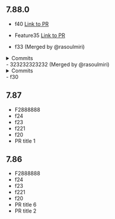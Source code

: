 ## 7.88.0
- f40 [Link to PR](https://github.com/rasoulmiri/PRTest/pull/27)

- Feature35 [Link to PR](https://github.com/rasoulmiri/PRTest/pull/23)
- f33 (Merged by @rasoulmiri)
<details><summary>Commits</summary>

</details>
- 323232323232 (Merged by @rasoulmiri)
<details><summary>Commits</summary>

</details>
- f30

## 7.87
- F2888888
- f24
- f23
- f221
- f20
- PR title 1

## 7.86
- F2888888
- f24
- f23
- f221
- f20
- PR title 6
- PR title 2
